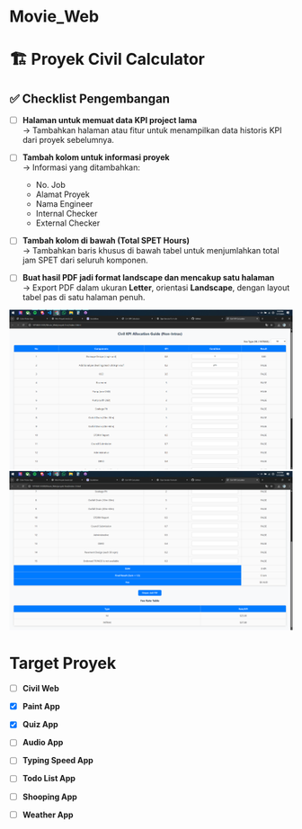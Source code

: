 # Movie_Web
# 🏗️ Proyek Civil Calculator

## ✅ Checklist Pengembangan

- [ ] **Halaman untuk memuat data KPI project lama**  
  → Tambahkan halaman atau fitur untuk menampilkan data historis KPI dari proyek sebelumnya.

- [ ] **Tambah kolom untuk informasi proyek**  
  → Informasi yang ditambahkan:
  - No. Job
  - Alamat Proyek
  - Nama Engineer
  - Internal Checker
  - External Checker

- [ ] **Tambah kolom di bawah (Total SPET Hours)**  
  → Tambahkan baris khusus di bawah tabel untuk menjumlahkan total jam SPET dari seluruh komponen.

- [ ] **Buat hasil PDF jadi format landscape dan mencakup satu halaman**  
  → Export PDF dalam ukuran **Letter**, orientasi **Landscape**, dengan layout tabel pas di satu halaman penuh.

![alt text](image.png)
![alt text](image-1.png)


# Target Proyek
- [ ] **Civil Web**
- [x] **Paint App**
- [x] **Quiz App**
- [ ] **Audio App**
- [ ] **Typing Speed App**
- [ ] **Todo List App**
- [ ] **Shooping App**
- [ ] **Weather App**


